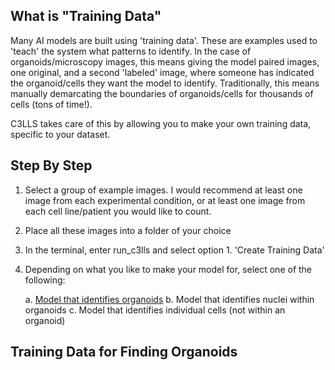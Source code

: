 ## What is "Training Data"

Many AI models are built using 'training data'. These are examples used to 'teach' the system what patterns to identify. In the case of organoids/microscopy images, this means giving the model paired images, one original, and a second 'labeled' image, where someone has indicated the organoid/cells they want the model to identify. Traditionally, this means manually demarcating the boundaries of organoids/cells for thousands of cells (tons of time!). 

C3LLS takes care of this by allowing you to make your own training data, specific to your dataset. 

## Step By Step

1. Select a group of example images. I would recommend at least one image from each experimental condition, or at least one image from each cell line/patient you would like to count.
2. Place all these images into a folder of your choice
3. In the terminal, enter run_c3lls and select option 1. 'Create Training Data'
4. Depending on what you like to make your model for, select one of the following:

	a. [Model that identifies organoids](#Training-Data-for-Finding-Organoids)
	b. Model that identifies nuclei within organoids
	c. Model that identifies individual cells (not within an organoid)

## Training Data for Finding Organoids
